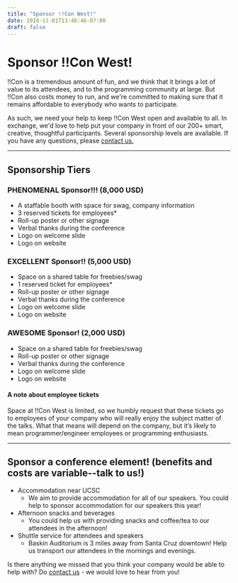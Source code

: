 ```yaml
---
title: "Sponsor !!Con West!"
date: 2018-11-01T13:46:46-07:00
draft: false
---
```


# Sponsor !!Con West!

!!Con is a tremendous amount of fun, and we think that it brings a lot of
value to its attendees, and to the programming community at large.  But
!!Con also costs money to run, and we're committed to making sure that it
remains affordable to everybody who wants to participate.

As such, we need your help to keep !!Con West open and available to all.  In
exchange, we'd love to help put your company in front of our 200+ smart,
creative, thoughtful participants.  Several sponsorship levels are
available. If you have any questions, please [contact
us.](mailto:bangbangcon.west@gmail.com)

---

## Sponsorship Tiers
### PHENOMENAL Sponsor!!! (8,000 USD)
* A staffable booth with space for swag, company information
* 3 reserved tickets for employees*
* Roll-up poster or other signage
* Verbal thanks during the conference
* Logo on welcome slide
* Logo on website

### EXCELLENT Sponsor!! (5,000 USD)
* Space on a shared table for freebies/swag
* 1 reserved ticket for employees*
* Roll-up poster or other signage
* Verbal thanks during the conference
* Logo on welcome slide
* Logo on website

### AWESOME Sponsor! (2,000 USD)
* Space on a shared table for freebies/swag
* Roll-up poster or other signage
* Verbal thanks during the conference
* Logo on welcome slide
* Logo on website

#### A note about employee tickets
Space at !!Con West is limited, so we humbly request that these tickets go to employees of your company who will really enjoy the subject matter of the talks. What that means will depend on the company, but it’s likely to mean programmer/engineer employees or programming enthusiasts.

---

## Sponsor a conference element! (benefits and costs are variable--talk to us!)
* Accommodation near UCSC
  * We aim to provide accommodation for all of our speakers. You could help to sponsor accommodation for our speakers this year!
* Afternoon snacks and beverages
  * You could help us with providing snacks and coffee/tea to our attendees in the afternoon!
* Shuttle service for attendees and speakers
  * Baskin Auditorium is 3 miles away from Santa Cruz downtown! Help us transport our attendees in the mornings and evenings.

Is there anything we missed that you think your company would be able to help with? Do [contact us](mailto:bangbangcon.west@gmail.com) - we would love to hear from you!
